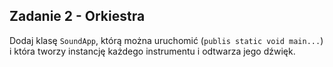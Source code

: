 ## Zadanie 2 - Orkiestra

Dodaj klasę `SoundApp`, którą można uruchomić (`publis static void main...`) i która tworzy instancję każdego instrumentu i odtwarza jego dźwięk.

